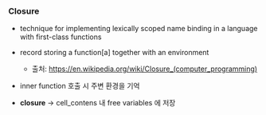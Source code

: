 ### Closure

* technique for implementing lexically scoped name binding in a language with first-class functions
* record storing a function[a] together with an environment

  *   출처: <https://en.wikipedia.org/wiki/Closure_(computer_programming)> 

* inner function 호출 시 주변 환경을 기억
* __closure__  -> cell_contens 내 free variables 에 저장
	
